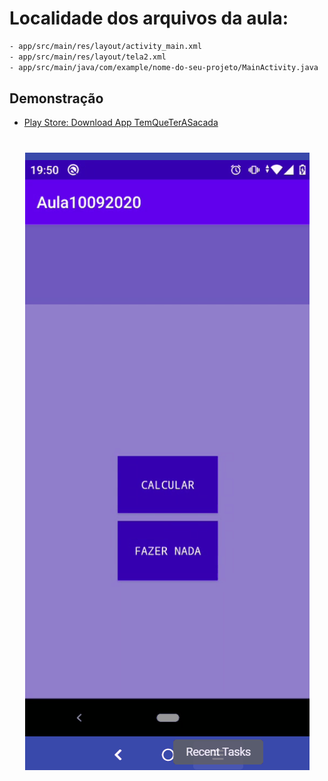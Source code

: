 # Localidade dos arquivos da aula:


```bash
- app/src/main/res/layout/activity_main.xml
- app/src/main/res/layout/tela2.xml
- app/src/main/java/com/example/nome-do-seu-projeto/MainActivity.java
```

## Demonstração

- [Play Store: Download App TemQueTerASacada](https://play.google.com/store/apps/details?id=com.dissotti.temqueterasacada&hl=pt_BR)

<h1 align="center">
    <img alt="React GitHub Repo List" src="./exercicio10092020.gif" />
</h1>

